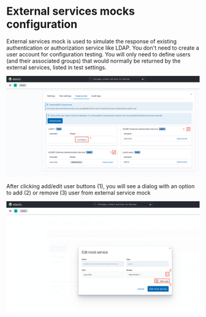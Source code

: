 # External services mocks configuration

External services mock is used to simulate the response of existing authentication or authorization service like LDAP.
You don't need to create a user account for configuration testing.
You will only need to define users (and their associated groups) that would normally be returned by the external services, listed in test settings.

![Auth mock](<../../.gitbook/assets/auth_mock.png>)

After clicking add/edit user buttons (1), you will see a dialog with an option to add (2) or remove (3) user from external service mock

![Add/edit external mock service](<../../.gitbook/assets/add_edit_auth_mock_service.png>)